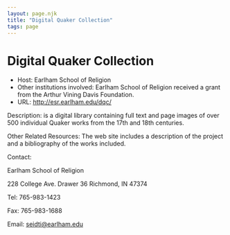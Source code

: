 ```yaml
---
layout: page.njk
title: "Digital Quaker Collection"
tags: page
---
```

# Digital Quaker Collection




* Host: Earlham School of Religion
* Other institutions involved: Earlham School of Religion received a grant from the Arthur Vining Davis Foundation.
* URL: <http://esr.earlham.edu/dqc/>



Description:
 is a digital library containing full text and page images of over 500 individual Quaker
 works from the 17th and 18th centuries.



Other Related Resources:
 The web site includes a description of the project and a bibliography of the works
 included.



Contact: 



Earlham School of Religion


228 College Ave.
 Drawer 36
 Richmond, IN 47374


Tel: 765-983-1423


Fax: 765-983-1688


Email: [seidti@earlham.edu](mailto:seidti@earlham.edu)





